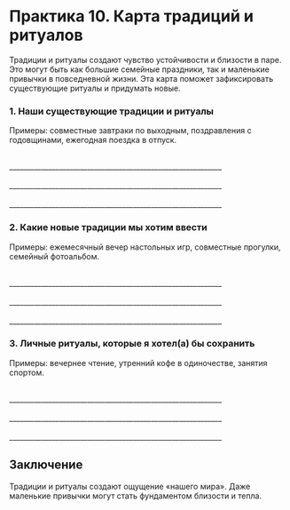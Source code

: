 <div style="page-break-before: always;"></div>

# Практика 10. Карта традиций и ритуалов

Традиции и ритуалы создают чувство устойчивости и близости в паре. Это могут быть как большие семейные праздники, так и маленькие привычки в повседневной жизни. Эта карта поможет зафиксировать существующие ритуалы и придумать новые.

### 1. Наши существующие традиции и ритуалы

Примеры: совместные завтраки по выходным, поздравления с годовщинами, ежегодная поездка в отпуск.

<br/>
____________________________________________________________
<br/><br/>
____________________________________________________________
<br/><br/>
____________________________________________________________

### 2. Какие новые традиции мы хотим ввести

Примеры: ежемесячный вечер настольных игр, совместные прогулки, семейный фотоальбом.

<br/>
____________________________________________________________
<br/><br/>
____________________________________________________________
<br/><br/>
____________________________________________________________

### 3. Личные ритуалы, которые я хотел(а) бы сохранить

Примеры: вечернее чтение, утренний кофе в одиночестве, занятия спортом.

<br/>
____________________________________________________________
<br/><br/>
____________________________________________________________
<br/><br/>
____________________________________________________________

## Заключение

Традиции и ритуалы создают ощущение «нашего мира». Даже маленькие привычки могут стать фундаментом близости и тепла.
